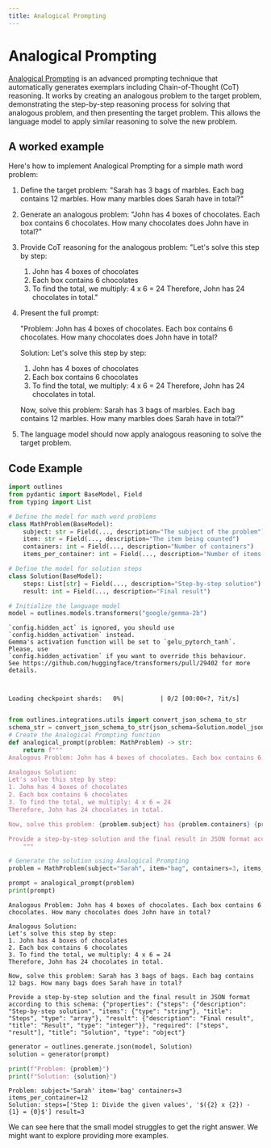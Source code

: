 ```yaml
---
title: Analogical Prompting
---
```


# Analogical Prompting


[Analogical Prompting](https://arxiv.org/abs/2310.01714) is an advanced prompting technique that automatically generates exemplars including Chain-of-Thought (CoT) reasoning. It works by creating an analogous problem to the target problem, demonstrating the step-by-step reasoning process for solving that analogous problem, and then presenting the target problem. This allows the language model to apply similar reasoning to solve the new problem.

## A worked example


Here's how to implement Analogical Prompting for a simple math word problem:

1. Define the target problem:
   "Sarah has 3 bags of marbles. Each bag contains 12 marbles. How many marbles does Sarah have in total?"

2. Generate an analogous problem:
   "John has 4 boxes of chocolates. Each box contains 6 chocolates. How many chocolates does John have in total?"

3. Provide CoT reasoning for the analogous problem:
   "Let's solve this step by step:
   1. John has 4 boxes of chocolates
   2. Each box contains 6 chocolates
   3. To find the total, we multiply: 4 x 6 = 24
   Therefore, John has 24 chocolates in total."

4. Present the full prompt:

   "Problem: John has 4 boxes of chocolates. Each box contains 6 chocolates. How many chocolates does John have in total?

   Solution:
   Let's solve this step by step:
   1. John has 4 boxes of chocolates
   2. Each box contains 6 chocolates
   3. To find the total, we multiply: 4 x 6 = 24
   Therefore, John has 24 chocolates in total.

   Now, solve this problem:
   Sarah has 3 bags of marbles. Each bag contains 12 marbles. How many marbles does Sarah have in total?"

5. The language model should now apply analogous reasoning to solve the target problem.

## Code Example






```python
import outlines
from pydantic import BaseModel, Field
from typing import List

# Define the model for math word problems
class MathProblem(BaseModel):
    subject: str = Field(..., description="The subject of the problem")
    item: str = Field(..., description="The item being counted")
    containers: int = Field(..., description="Number of containers")
    items_per_container: int = Field(..., description="Number of items in each container")

# Define the model for solution steps
class Solution(BaseModel):
    steps: List[str] = Field(..., description="Step-by-step solution")
    result: int = Field(..., description="Final result")

# Initialize the language model
model = outlines.models.transformers("google/gemma-2b")

```

    `config.hidden_act` is ignored, you should use `config.hidden_activation` instead.
    Gemma's activation function will be set to `gelu_pytorch_tanh`. Please, use
    `config.hidden_activation` if you want to override this behaviour.
    See https://github.com/huggingface/transformers/pull/29402 for more details.



    Loading checkpoint shards:   0%|          | 0/2 [00:00<?, ?it/s]



```python

from outlines.integrations.utils import convert_json_schema_to_str
schema_str = convert_json_schema_to_str(json_schema=Solution.model_json_schema())
# Create the Analogical Prompting function
def analogical_prompt(problem: MathProblem) -> str:
    return f"""
Analogous Problem: John has 4 boxes of chocolates. Each box contains 6 chocolates. How many chocolates does John have in total?

Analogous Solution:
Let's solve this step by step:
1. John has 4 boxes of chocolates
2. Each box contains 6 chocolates
3. To find the total, we multiply: 4 x 6 = 24
Therefore, John has 24 chocolates in total.

Now, solve this problem: {problem.subject} has {problem.containers} {problem.item}s of {problem.item}s. Each {problem.item} contains {problem.items_per_container} {problem.item}s. How many {problem.item}s does {problem.subject} have in total?

Provide a step-by-step solution and the final result in JSON format according to this schema: {schema_str}
    """

# Generate the solution using Analogical Prompting
problem = MathProblem(subject="Sarah", item="bag", containers=3, items_per_container=12)
```


```python
prompt = analogical_prompt(problem)
print(prompt)
```


    Analogous Problem: John has 4 boxes of chocolates. Each box contains 6 chocolates. How many chocolates does John have in total?

    Analogous Solution:
    Let's solve this step by step:
    1. John has 4 boxes of chocolates
    2. Each box contains 6 chocolates
    3. To find the total, we multiply: 4 x 6 = 24
    Therefore, John has 24 chocolates in total.

    Now, solve this problem: Sarah has 3 bags of bags. Each bag contains 12 bags. How many bags does Sarah have in total?

    Provide a step-by-step solution and the final result in JSON format according to this schema: {"properties": {"steps": {"description": "Step-by-step solution", "items": {"type": "string"}, "title": "Steps", "type": "array"}, "result": {"description": "Final result", "title": "Result", "type": "integer"}}, "required": ["steps", "result"], "title": "Solution", "type": "object"}




```python
generator = outlines.generate.json(model, Solution)
solution = generator(prompt)

print(f"Problem: {problem}")
print(f"Solution: {solution}")
```

    Problem: subject='Sarah' item='bag' containers=3 items_per_container=12
    Solution: steps=['Step 1: Divide the given values', '$({2} x {2}) - {1} = {0}$'] result=3


We can see here that the small model struggles to get the right answer. We might want to explore providing more examples.
